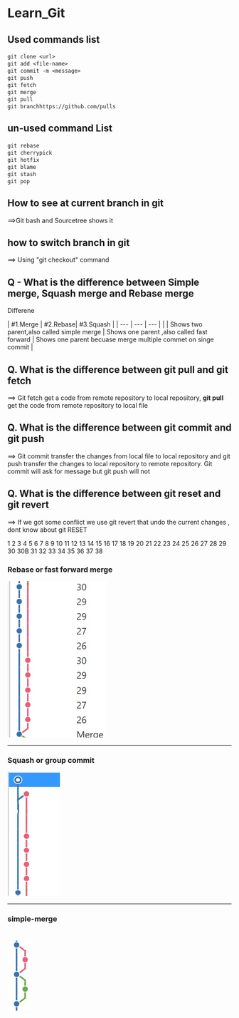 # Learn_Git

## Used commands list
```
git clone <url>
git add <file-name>
git commit -m <message>
git push
git fetch
git merge
git pull
git branchhttps://github.com/pulls
```


## un-used command List

```
git rebase
git cherrypick
git hotfix
git blame
git stash
git pop
```


## How to see at current branch in git
==>Git bash and Sourcetree shows it

## how to switch branch in git
==> Using "git checkout" command

## Q - What is the difference between Simple merge, Squash merge and Rebase merge

Differene

| #1.Merge | #2.Rebase| #3.Squash |
| --- | --- | --- |  |
| Shows two parent,also called simple merge | Shows one parent ,also called fast forward | Shows one parent becuase merge  multiple commet on singe commit |

## Q. What is the difference between git pull and git fetch
==> Git fetch get a code from remote repository to local repository, **git pull** get the code from remote repository to local file 

## Q. What is the difference between git commit and git push
==> Git commit transfer the changes from local file to local repository and git push transfer the changes to local repository to remote repository. 
Git commit will ask for message but git push will not 

## Q. What is the difference between git reset and git revert
==> If we got some conflict we use git revert that undo the current changes , dont know about git RESET

1
2
3
4
5
6
7
8
9
10
11
12
13
14
15
16
17
18
19
20
21
22
23
24
25
26
27
28
29
30
30B
31
32
33
34
35
36
37
38



### Rebase or fast forward merge
![rebase](rebase-forward-merge.jpg)

---

### Squash or group commit
![rebase](squash-or-group-commit.jpg)

---

### simple-merge
![rebase](simple-merge.jpg)
=======

